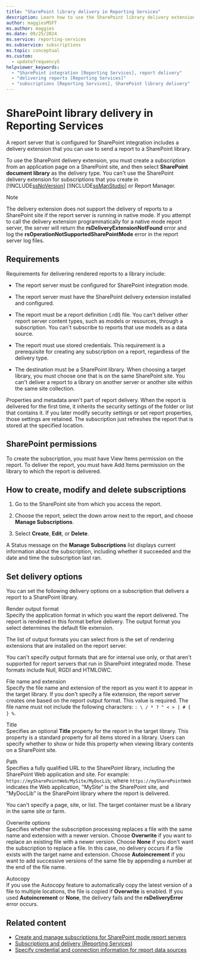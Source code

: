 ```yaml
---
title: "SharePoint library delivery in Reporting Services"
description: Learn how to use the SharePoint library delivery extension in Reporting Services by using a subscription from an application page on a SharePoint site.
author: maggiesMSFT
ms.author: maggies
ms.date: 09/25/2024
ms.service: reporting-services
ms.subservice: subscriptions
ms.topic: conceptual
ms.custom:
  - updatefrequency5
helpviewer_keywords:
  - "SharePoint integration [Reporting Services], report delivery"
  - "delivering reports [Reporting Services]"
  - "subscriptions [Reporting Services], SharePoint library delivery"
---
```

# SharePoint library delivery in Reporting Services
  A report server that is configured for SharePoint integration includes a delivery extension that you can use to send a report to a SharePoint library.  
  
 To use the SharePoint delivery extension, you must create a subscription from an application page on a SharePoint site, and then select **SharePoint document library** as the delivery type. You can't use the SharePoint delivery extension for subscriptions that you create in [!INCLUDE[ssNoVersion](../../includes/ssnoversion-md.md)] [!INCLUDE[ssManStudio](../../includes/ssmanstudio-md.md)] or Report Manager.  
  
> [!NOTE]  
>  The delivery extension does not support the delivery of reports to a SharePoint site if the report server is running in native mode. If you attempt to call the delivery extension programmatically for a native mode report server, the server will return the **rsDeliveryExtensionNotFound** error and log the **rsOperationNotSupportedSharePointMode** error in the report server log files.  
  
## Requirements  
 Requirements for delivering rendered reports to a library include:  
  
-   The report server must be configured for SharePoint integration mode.  
  
-   The report server must have the SharePoint delivery extension installed and configured.  
  
-   The report must be a report definition (.rdl) file. You can't deliver other report server content types, such as models or resources, through a subscription. You can't subscribe to reports that use models as a data source.  
  
-   The report must use stored credentials. This requirement is a prerequisite for creating any subscription on a report, regardless of the delivery type.  
  
-   The destination must be a SharePoint library. When choosing a target library, you must choose one that is on the same SharePoint site. You can't deliver a report to a library on another server or another site within the same site collection.  
  
 Properties and metadata aren't part of report delivery. When the report is delivered for the first time, it inherits the security settings of the folder or list that contains it. If you later modify security settings or set report properties, those settings are retained. The subscription just refreshes the report that is stored at the specified location.  
  
## SharePoint permissions  
 To create the subscription, you must have View Items permission on the report. To deliver the report, you must have Add Items permission on the library to which the report is delivered.  
  
## How to create, modify and delete subscriptions  
  
1.  Go to the SharePoint site from which you access the report.  
  
2.  Choose the report, select the down arrow next to the report, and choose **Manage Subscriptions**.  
  
3.  Select **Create**, **Edit**, or **Delete**.  
  
 A Status message on the **Manage Subscriptions** list displays current information about the subscription, including whether it succeeded and the date and time the subscription last ran.  
  
## Set delivery options  
 You can set the following delivery options on a subscription that delivers a report to a SharePoint library.  
  
 Render output format  
 Specify the application format in which you want the report delivered. The report is rendered in this format before delivery. The output format you select determines the default file extension.  
  
 The list of output formats you can select from is the set of rendering extensions that are installed on the report server.  
  
 You can't specify output formats that are for internal use only, or that aren't supported for report servers that run in SharePoint integrated mode. These formats include Null, RGDI and HTMLOWC.  
  
 File name and extension  
 Specify the file name and extension of the report as you want it to appear in the target library. If you don't specify a file extension, the report server creates one based on the report output format. This value is required. The file name must not include the following characters: `: \ / * ? " < > | # { } %`.  
  
 Title  
 Specifies an optional **Title** property for the report in the target library. This property is a standard property for all items stored in a library. Users can specify whether to show or hide this property when viewing library contents on a SharePoint site.  
  
 Path  
 Specifies a fully qualified URL to the SharePoint library, including the SharePoint Web application and site. For example: `https://mySharePointWeb/MySite/MyDocLib`; where `https://mySharePointWeb` indicates the Web application, "MySite" is the SharePoint site, and "MyDocLib" is the SharePoint library where the report is delivered.  
  
 You can't specify a page, site, or list. The target container must be a library in the same site or farm.  
  
 Overwrite options  
 Specifies whether the subscription processing replaces a file with the same name and extension with a newer version. Choose **Overwrite** if you want to replace an existing file with a newer version. Choose **None** if you don't want the subscription to replace a file. In this case, no delivery occurs if a file exists with the target name and extension. Choose **Autoincrement** if you want to add successive versions of the same file by appending a number at the end of the file name.  
  
 Autocopy  
 If you use the Autocopy feature to automatically copy the latest version of a file to multiple locations, the file is copied if **Overwrite** is enabled. If you used **Autoincrement** or **None**, the delivery fails and the **rsDeliveryError** error occurs.  
  
## Related content

- [Create and manage subscriptions for SharePoint mode report servers](../../reporting-services/subscriptions/create-and-manage-subscriptions-for-sharepoint-mode-report-servers.md)
- [Subscriptions and delivery &#40;Reporting Services&#41;](../../reporting-services/subscriptions/subscriptions-and-delivery-reporting-services.md)
- [Specify credential and connection information for report data sources](../../reporting-services/report-data/specify-credential-and-connection-information-for-report-data-sources.md)
